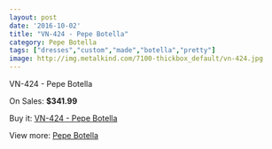 ```yaml
---
layout: post
date: '2016-10-02'
title: "VN-424 - Pepe Botella"
category: Pepe Botella
tags: ["dresses","custom","made","botella","pretty"]
image: http://img.metalkind.com/7100-thickbox_default/vn-424.jpg
---
```

VN-424 - Pepe Botella

On Sales: **$341.99**
<a href="https://www.metalkind.com/en/pepe-botella/3219-vn-424.html"><amp-img layout="responsive" width="600" height="600" src="//img.metalkind.com/7100-thickbox_default/vn-424.jpg" alt="VN-424 - Pepe Botella 0" /></a>
<a href="https://www.metalkind.com/en/pepe-botella/3219-vn-424.html"><amp-img layout="responsive" width="600" height="600" src="//img.metalkind.com/7101-thickbox_default/vn-424.jpg" alt="VN-424 - Pepe Botella 1" /></a>

Buy it: [VN-424 - Pepe Botella](https://www.metalkind.com/en/pepe-botella/3219-vn-424.html "VN-424 - Pepe Botella")

View more: [Pepe Botella](https://www.metalkind.com/en/100-pepe-botella "Pepe Botella")